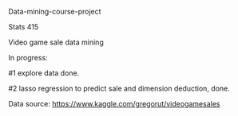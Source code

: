 Data-mining-course-project

Stats 415

Video game sale data mining

In progress:

#1 explore data done.

#2 lasso regression to predict sale and dimension deduction, done.

Data source: https://www.kaggle.com/gregorut/videogamesales
